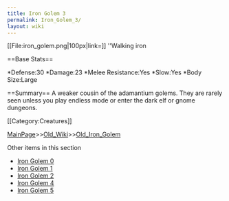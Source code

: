 ```yaml
---
title: Iron Golem 3
permalink: Iron_Golem_3/
layout: wiki
---
```

[[File:iron_golem.png|100px|link=]] ''Walking iron

==Base Stats==

*Defense:30
*Damage:23
*Melee Resistance:Yes
*Slow:Yes
*Body Size:Large

==Summary==
A weaker cousin of the adamantium golems. They are rarely seen unless you play endless mode or enter the dark elf or gnome dungeons.

[[Category:Creatures]]

[MainPage](/keeperrl_wiki/ "wikilink")>>[Old_Wiki](/keeperrl_wiki/Old_Wiki "wikilink")>>[Old_Iron_Golem](/keeperrl_wiki/Old_Iron_Golem "wikilink")

Other items in this section
-    [Iron Golem 0](/keeperrl_wiki/Iron_Golem_0 "wikilink")
-    [Iron Golem 1](/keeperrl_wiki/Iron_Golem_1 "wikilink")
-    [Iron Golem 2](/keeperrl_wiki/Iron_Golem_2 "wikilink")
-    [Iron Golem 4](/keeperrl_wiki/Iron_Golem_4 "wikilink")
-    [Iron Golem 5](/keeperrl_wiki/Iron_Golem_5 "wikilink")

